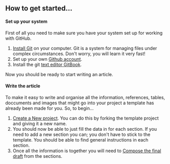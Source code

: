 ## How to get started...

#### Set up your system

First of all you need to make sure you have your system set up for working with GitHub.

1. [Install Git](https://git-scm.com/book/en/v1/Getting-Started-Installing-Git) on your computer. Git is a system for managing files under complex circumstances. Don't worry, you will learn it very fast!
2. Set up your own [Github account](https://github.com).
3. Install the git [text editor GitBook](https://www.gitbook.com).

Now you should be ready to start writing an article.

#### Write the article

To make it easy to write and organise all the information, references, tables, doccuments and images that might go into your project a template has already been made for you. So, to begin...

1. [Create a New project](#). You can do this by forking the template project and giving it a new name.
2. You should now be able to just fill the data in for each section. If you need to add a new section you can; you don't have to stick to the template. You should be able to find general instructions in each section.
3. Once all the information is together you will need to [Compose the final draft](https://github.com/EngTranslate/Proyectos/blob/master/compose.md) from the sections.



